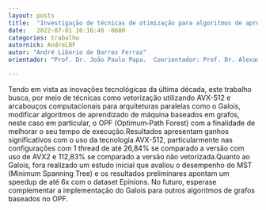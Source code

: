 ```yaml
---
layout: posts
title:  "Investigação de técnicas de otimização para algoritmos de aprendizagem de máquina"
date:   2022-07-01 16:16:40 -0600
categories: trabalho
autornick: AndreLBF
autor: "André Libório de Barros Ferraz"
orientador: "Prof. Dr. João Paulo Papa.  Coorientador: Prof. Dr. Alexandro José Baldassin"

---
```


Tendo em vista as inovações tecnológicas da última década, este trabalho busca, por
meio de técnicas como vetorização utilizando AVX-512 e arcabouços computacionais
para arquiteturas paralelas como o Galois, modificar algoritmos de aprendizado de
máquina baseados em grafos, neste caso em particular, o OPF (Optimum‐Path Forest)
com a finalidade de melhorar o seu tempo de execução.Resultados apresentam ganhos significativos com o uso da tecnologia AVX-512, particularmente nas configurações com 1 thread de até 26,84% se comparado a versão com uso de AVX2 e 112,83% se comparado a versão não vetorizada.Quanto ao Galois, fora realizado um estudo inicial que avaliou o desempenho do MST (Minimum Spanning Tree) e os resultados preliminares apontam um speedup de até 6x com o dataset Epinions. No futuro, esperase complementar a implementação do Galois para outros algoritmos de grafos baseados no OPF.
